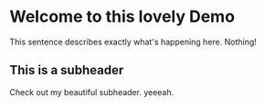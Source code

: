 # Welcome to this lovely Demo

This sentence describes exactly what's happening here. Nothing!

## This is a subheader

Check out my beautiful subheader. yeeeah. 
